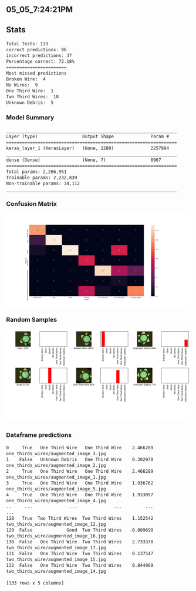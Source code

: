 ## 05_05_7:24:21PM 

## Stats 
```
Total Tests: 133
correct predictions: 96
incorrect predictions: 37
Percentage correct: 72.18%
=======================
Most missed predictions
Broken Wire:  4
No Wires:  9
One Third Wire:  1
Two Third Wires:  18
Unknown Debris:  5
``` 
### Model Summary 
```Model: "sequential_1"
_________________________________________________________________
Layer (type)                 Output Shape              Param #   
=================================================================
keras_layer_1 (KerasLayer)   (None, 1280)              2257984   
_________________________________________________________________
dense (Dense)                (None, 7)                 8967      
=================================================================
Total params: 2,266,951
Trainable params: 2,232,839
Non-trainable params: 34,112
_________________________________________________________________
``` 
### Confusion Matrix 
![Confusion Matrix](imgs/05_05_7:24:21PM.png) 
### Random Samples 
![Random Samples](imgs/rand_samples_05_05_7:24:21PM.png) 
### Dataframe predictions 
```     score        predicted           actual  confidence                                    path
0     True   One Third Wire   One Third Wire    2.466289  one_thirds_wires/augmented_image_3.jpg
1    False   Unknown Debris   One Third Wire    0.302970  one_thirds_wires/augmented_image_2.jpg
2     True   One Third Wire   One Third Wire    2.466289  one_thirds_wires/augmented_image_1.jpg
3     True   One Third Wire   One Third Wire    1.936762  one_thirds_wires/augmented_image_5.jpg
4     True   One Third Wire   One Third Wire    1.933097  one_thirds_wires/augmented_image_4.jpg
..     ...              ...              ...         ...                                     ...
128   True  Two Third Wires  Two Third Wires    1.152542  two_thirds_wire/augmented_image_12.jpg
129  False             Good  Two Third Wires   -0.009690  two_thirds_wire/augmented_image_16.jpg
130  False   One Third Wire  Two Third Wires    2.733370  two_thirds_wire/augmented_image_17.jpg
131  False   One Third Wire  Two Third Wires    0.137547  two_thirds_wire/augmented_image_15.jpg
132  False   One Third Wire  Two Third Wires    0.844969  two_thirds_wire/augmented_image_14.jpg

[133 rows x 5 columns]
```